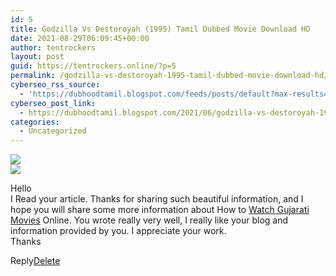 ```yaml
---
id: 5
title: Godzilla Vs Destoroyah (1995) Tamil Dubbed Movie Download HD
date: 2021-08-29T06:09:45+00:00
author: tentrockers
layout: post
guid: https://tentrockers.online/?p=5
permalink: /godzilla-vs-destoroyah-1995-tamil-dubbed-movie-download-hd/
cyberseo_rss_source:
  - 'https://dubhoodtamil.blogspot.com/feeds/posts/default?max-results=150&start-index=1'
cyberseo_post_link:
  - https://dubhoodtamil.blogspot.com/2021/06/godzilla-vs-destoroyah-1995-tamil.html
categories:
  - Uncategorized
---
```

<div class="media_block">
  <img src="https://1.bp.blogspot.com/-KTqyvlOP6Ew/YNkq8gCJVNI/AAAAAAAABU4/neEJoFtxvScsTUG5oOd9vyyuBvRtxi9qACLcBGAsYHQ/s72-w280-h400-c/Godzilla-Vs-Destoroyah-1995.jpg" class="media_thumbnail" />
</div>

<div>
  <img src="https://1.bp.blogspot.com/-KTqyvlOP6Ew/YNkq8gCJVNI/AAAAAAAABU4/neEJoFtxvScsTUG5oOd9vyyuBvRtxi9qACLcBGAsYHQ/w280-h400/Godzilla-Vs-Destoroyah-1995.jpg" class="ff-og-image-inserted" />
</div>

<p class="comment-content">
  Hello <br />I Read your article. Thanks for sharing such beautiful information, and I hope you will share some more information about How to <a href="https://www.shemaroome.com/hi/movie" rel="nofollow">Watch Gujarati Movies</a> Online. You wrote really very well, I really like your blog and information provided by you. I appreciate your work.<br />Thanks
</p>

<span class="comment-actions secondary-text"><a class="comment-reply" target="_self" data-comment-id="5563237343098838184" rel="noopener">Reply</a><span class="item-control blog-admin blog-admin pid-1906432352"><a target="_self" href="https://www.blogger.com/delete-comment.g?blogID=127637919235788620&postID=5563237343098838184" rel="noopener">Delete</a></span></span>